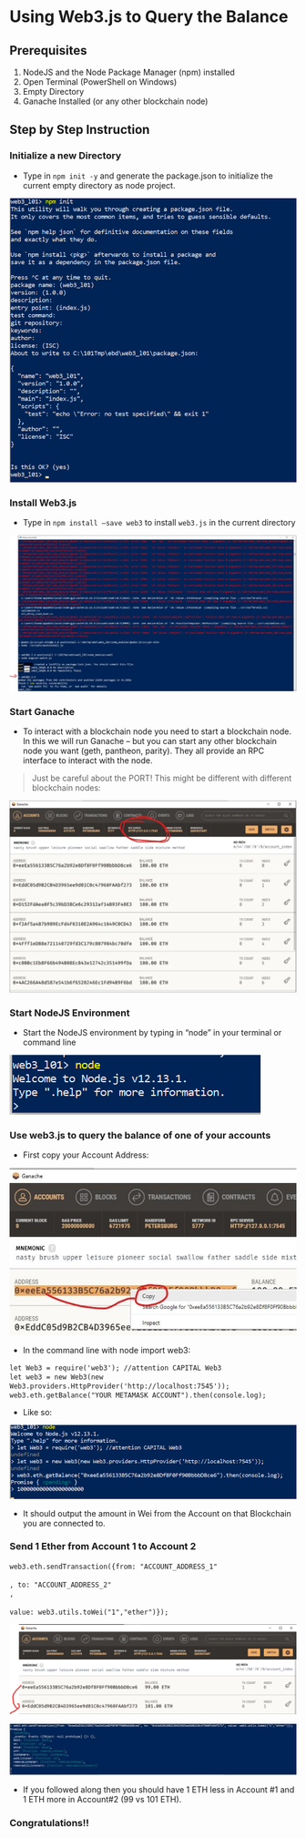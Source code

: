 # Using Web3.js to Query the Balance

## Prerequisites

1. NodeJS and the Node Package Manager (npm) installed
2. Open Terminal (PowerShell on Windows)
3. Empty Directory
4. Ganache Installed (or any other blockchain node)

## Step by Step Instruction

### Initialize a new Directory

- Type in `npm init -y` and generate the package.json to initialize the current empty directory as node project.

![](./assets/images/image7.png)

### Install Web3.js

- Type in `npm install –save web3` to install `web3.js` in the current directory

![](./assets/images/image10.png)

### Start Ganache

- To interact with a blockchain node you need to start a blockchain node. In this we will run Ganache – but you can start any other blockchain node you want (geth, pantheon, parity). They all provide an RPC interface to interact with the node.

> Just be careful about the PORT! This might be different with different blockchain nodes:

![](./assets/images/image13.jpg)

### Start NodeJS Environment

- Start the NodeJS environment by typing in “node” in your terminal or command line

![](./assets/images/image15.png)

### Use web3.js to query the balance of one of your accounts

- First copy your Account Address:

![](./assets/images/image18.jpg)

- In the command line with node import web3:

```console
let Web3 = require('web3'); //attention CAPITAL Web3
let web3 = new Web3(new Web3.providers.HttpProvider('http://localhost:7545'));
web3.eth.getBalance("YOUR METAMASK ACCOUNT").then(console.log);
```

- Like so:

![](./assets/images/image19.png)

- It should output the amount in Wei from the Account on that Blockchain you are connected to.

### Send 1 Ether from Account 1 to Account 2

```console
web3.eth.sendTransaction({from: "ACCOUNT_ADDRESS_1"

, to: "ACCOUNT_ADDRESS_2"
,

value: web3.utils.toWei("1","ether")});
```

![](./assets/images/image23.png)


![](./assets/images/image27.jpg)

- If you followed along then you should have 1 ETH less in Account #1 and 1 ETH more in Account#2 (99 vs 101 ETH).

### Congratulations!!